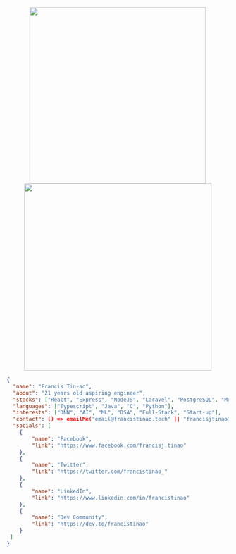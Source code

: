 <div align="center">
   <img width="400" src="https://github-readme-stats.vercel.app/api/top-langs/?username=qarudafxz&theme=tokyonight&show_icons=true&hide_border=true&layout=compact" />
   <img width="425" src="https://github-readme-streak-stats.herokuapp.com/?user=qarudafxz&theme=tokyonight&hide_border=true" />
</div>

```json
{
  "name": "Francis Tin-ao",
  "about": "21 years old aspiring engineer",
  "stacks": ["React", "Express", "NodeJS", "Laravel", "PostgreSQL", "MongoDB", "Supabase"],
  "languages": ["Typescript", "Java", "C", "Python"],
  "interests": ["DNN", "AI", "ML", "DSA", "Full-Stack", "Start-up"],
  "contact": () => emailMe("email@francistinao.tech" || "francisjtinao@gmail.com"),
  "socials": [
    {
        "name": "Facebook",
        "link": "https://www.facebook.com/francisj.tinao"
    },
    {
        "name": "Twitter",
        "link": "https://twitter.com/francistinao_"
    },
    {
        "name": "LinkedIn",
        "link": "https://www.linkedin.com/in/francistinao"
    },
    {
        "name": "Dev Community",
        "link": "https://dev.to/francistinao"
    }
 ]
}
```
  
